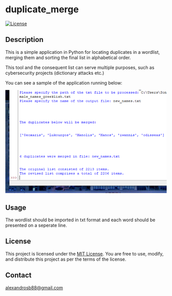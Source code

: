 # duplicate_merge

[![License](https://img.shields.io/badge/license-MIT-blue.svg)](LICENSE.md)


## Description

This is a simple application in Python for locating duplicates in a wordlist, merging them
and sorting the final list in alphabetical order.

This tool and the consequent list can serve multiple purposes, such as cybersecurity projects (dictionary attacks etc.) 

You can see a sample of the application running below:

![Screenshot](εικόνα_2023-07-07_222042804.png)



## Usage

The wordlist should be imported in txt format and each word should be presented on a seperate line.



## License

This project is licensed under the [MIT License](LICENSE). You are free to use, modify, and distribute this project as per the terms of the license.


## Contact

alexandrosb88@gmail.com






